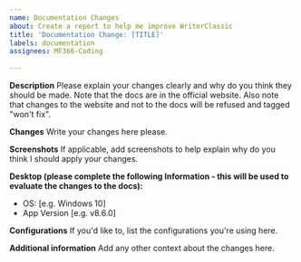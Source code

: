 ```yaml
--- 
name: Documentation Changes
about: Create a report to help me improve WriterClassic 
title: 'Documentation Change: [TITLE]' 
labels: documentation
assignees: MF366-Coding 
  
--- 
```

  
 **Description** 
 Please explain your changes clearly and why do you think they should be made. Note that the docs are in the official website. Also note that changes to the website and not to the docs will be refused and tagged "won't fix". 
  
 **Changes** 
Write your changes here please. 
  
 **Screenshots** 
 If applicable, add screenshots to help explain why do you think I should apply your changes. 
  
 **Desktop (please complete the following Information - this will be used to evaluate the changes to the docs):** 
  - OS: [e.g. Windows 10] 
  - App Version [e.g. v8.6.0] 
  
 **Configurations** 
 If you'd like to, list the configurations you're using here. 
  
 **Additional information** 
 Add any other context about the changes here.
